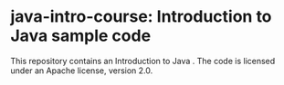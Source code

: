 java-intro-course: Introduction to Java sample code
=================

This repository contains an Introduction to Java . The code is licensed under an Apache license, version 2.0.


